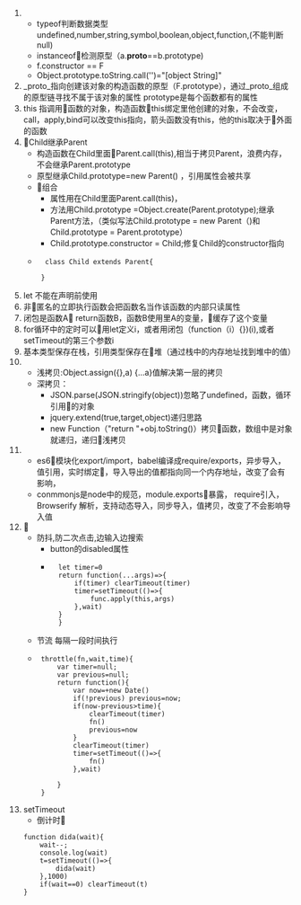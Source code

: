 1. - typeof判断数据类型undefined,number,string,symbol,boolean,object,function,(不能判断null)
   - instanceof检测原型（a.__proto__==b.prototype)
   - f.constructor == F
   - Object.prototype.toString.call('')="[object String]"  
1. _proto_指向创建该对象的构造函数的原型（F.prototype），通过_proto_组成的原型链寻找不属于该对象的属性
    prototype是每个函数都有的属性
1. this 指调用函数的对象，构造函数this绑定里他创建的对象，不会改变，call，apply,bind可以改变this指向，箭头函数没有this，他的this取决于外面的函数
1. Child继承Parent
    - 构造函数在Child里面Parent.call(this),相当于拷贝Parent，浪费内存，不会继承Parent.prototype
    - 原型继承Child.prototype=new Parent() ，引用属性会被共享
    - 组合
        - 属性用在Child里面Parent.call(this)，
        - 方法用Child.prototype =Object.create(Parent.prototype);继承Parent方法，（类似写法Child.prototype = new Parent（)和
        Child.prototype = Parent.prototype）
        - Child.prototype.constructor = Child;修复Child的constructor指向
    - ``` 
        class Child extends Parent{

       }
       ```
1. let 不能在声明前使用
1. 非匿名的立即执行函数会把函数名当作该函数的内部只读属性
1. 闭包是函数A return函数B，函数B使用里A的变量，缓存了这个变量
1. for循环中的定时可以用let定义i，或者用闭包（function（i）{})(i),或者setTimeout的第三个参数i
1. 基本类型保存在栈，引用类型保存在堆（通过栈中的内存地址找到堆中的值）
1. - 浅拷贝:Object.assign({},a)    {...a}值解决第一层的拷贝
    - 深拷贝：
         - JSON.parse(JSON.stringify(object))忽略了undefined，函数，循环引用的对象
         - jquery.extend(true,target,object)递归思路
         - new Function（"return "+obj.toString()）拷贝函数，数组中是对象就递归，递归浅拷贝
1. - es6模块化export/import，babel编译成require/exports，异步导入，值引用，实时绑定，导入导出的值都指向同一个内存地址，改变了会有影响，
   - conmmonjs是node中的规范，module.exports暴露， require引入，Browserify 解析，支持动态导入，同步导入，值拷贝，改变了不会影响导入值
1.  
    - 防抖,防二次点击,边输入边搜索
        - button的disabled属性
        - ```debounce(func,wait){
            let timer=0
            return function(...args)=>{
                if(timer) clearTimeout(timer)
                timer=setTimeout(()=>{
                    func.apply(this,args)
                },wait)
            }
            }
            ```
    - 节流 每隔一段时间执行
     - ```
        throttle(fn,wait,time){
            var timer=null;
            var previous=null;
            return function(){
                var now=+new Date()
                if(!previous) previous=now;
                if(now-previous>time){
                    clearTimeout(timer)
                    fn()
                    previous=now
                }
                clearTimeout(timer)
                timer=setTimeout(()=>{
                    fn()
                },wait)

            }
        }
       ```
1. setTimeout 
    - 倒计时
    ```
    function dida(wait){
        wait--;
        console.log(wait)
        t=setTimeout(()=>{
            dida(wait)
        },1000)
        if(wait==0) clearTimeout(t)
    }
    ```

